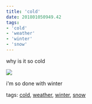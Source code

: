 ```yaml
---
title: 'cold'
date: 201801050949.42
tags:
- 'cold'
- 'weather'
- 'winter'
- 'snow'
---
```


why is it so cold

![](https://bhh.sh/pub/photos/Screenshot_20180105-094720.png)

i'm so done with winter

tags: [cold](tag_cold.html), [weather](tag_weather.html),
[winter](tag_winter.html), [snow](tag_snow.html)
